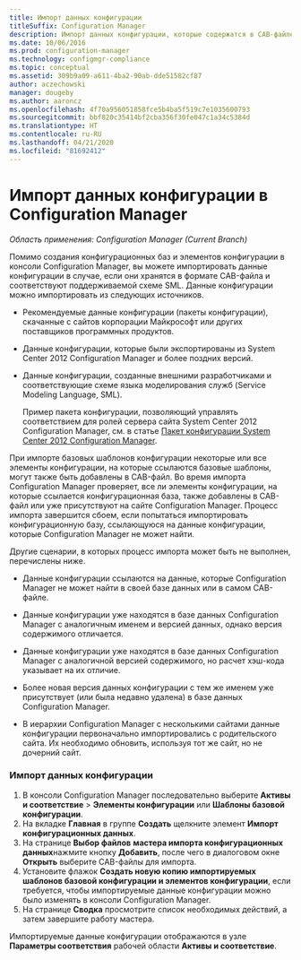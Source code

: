 ```yaml
---
title: Импорт данных конфигурации
titleSuffix: Configuration Manager
description: Импорт данных конфигурации, которые содержатся в CAB-файле и соответствуют поддерживаемой схеме языка моделирования служб (SML).
ms.date: 10/06/2016
ms.prod: configuration-manager
ms.technology: configmgr-compliance
ms.topic: conceptual
ms.assetid: 309b9a09-a611-4ba2-90ab-dde51582cf87
author: aczechowski
manager: dougeby
ms.author: aaroncz
ms.openlocfilehash: 4f70a956051858fce5b4ba5f519c7e1035600793
ms.sourcegitcommit: bbf820c35414bf2cba356f30fe047c1a34c5384d
ms.translationtype: HT
ms.contentlocale: ru-RU
ms.lasthandoff: 04/21/2020
ms.locfileid: "81692412"
---
```

# <a name="import-configuration-data-with-configuration-manager"></a>Импорт данных конфигурации в Configuration Manager

*Область применения: Configuration Manager (Current Branch)*

Помимо создания конфигурационных баз и элементов конфигурации в консоли Configuration Manager, вы можете импортировать данные конфигурации в случае, если они хранятся в формате CAB-файла и соответствуют поддерживаемой схеме SML. Данные конфигурации можно импортировать из следующих источников.  

- Рекомендуемые данные конфигурации (пакеты конфигурации), скачанные с сайтов корпорации Майкрософт или других поставщиков программных продуктов.  

- Данные конфигурации, которые были экспортированы из System Center 2012 Configuration Manager и более поздних версий.  

- Данные конфигурации, созданные внешними разработчиками и соответствующие схеме языка моделирования служб (Service Modeling Language, SML).  

  Пример пакета конфигурации, позволяющий управлять соответствием для ролей сервера сайта System Center 2012 Configuration Manager, см. в статье [Пакет конфигурации System Center 2012 Configuration Manager](https://www.microsoft.com/download/details.aspx?id=30710&WT.mc_id=rss_alldownloads_all).  

При импорте базовых шаблонов конфигурации некоторые или все элементы конфигурации, на которые ссылаются базовые шаблоны, могут также быть добавлены в CAB-файл. Во время импорта Configuration Manager проверяет, все ли элементы конфигурации, на которые ссылается конфигурационная база, также добавлены в CAB-файл или уже присутствуют на сайте Configuration Manager. Процесс импорта завершится сбоем, если попытаться импортировать конфигурационную базу, ссылающуюся на данные конфигурации, которые Configuration Manager не может найти.  

Другие сценарии, в которых процесс импорта может быть не выполнен, перечислены ниже.  

-   Данные конфигурации ссылаются на данные, которые Configuration Manager не может найти в своей базе данных или в самом CAB-файле.  

-   Данные конфигурации уже находятся в базе данных Configuration Manager с аналогичным именем и версией данных, однако версия содержимого отличается.  

-   Данные конфигурации уже находятся в базе данных Configuration Manager с аналогичной версией содержимого, но расчет хэш-кода указывает на их отличие.  

-   Более новая версия данных конфигурации с тем же именем уже присутствует (или была недавно удалена) в базе данных Configuration Manager.  

-   В иерархии Configuration Manager с несколькими сайтами данные конфигурации первоначально импортировались с родительского сайта. Их необходимо обновить, используя тот же сайт, но не дочерний сайт.  

### <a name="import-configuration-data"></a>Импорт данных конфигурации  

1.  В консоли Configuration Manager последовательно выберите **Активы и соответствие** > **Элементы конфигурации** или **Шаблоны базовой конфигурации**.
2.  На вкладке **Главная** в группе **Создать** щелкните элемент **Импорт конфигурационных данных**.  
3.  На странице **Выбор файлов** **мастера импорта конфигурационных данных**нажмите кнопку **Добавить**, после чего в диалоговом окне **Открыть** выберите CAB-файлы для импорта.  
4.  Установите флажок **Создать новую копию импортируемых шаблонов базовой конфигурации и элементов конфигурации**, если требуется, чтобы импортируемые данные конфигурации можно было изменять в консоли Configuration Manager.  
5.  На странице **Сводка** просмотрите список необходимых действий, а затем завершите работу мастера.  

Импортируемые данные конфигурации отображаются в узле **Параметры соответствия** рабочей области **Активы и соответствие**.  
